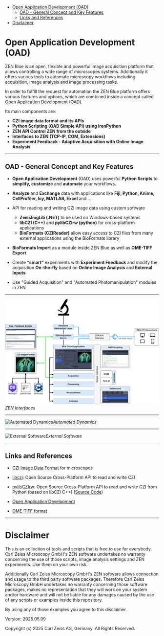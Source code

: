 - [Open Application Development (OAD)](#open-application-development-oad)
  - [OAD - General Concept and Key Features](#oad---general-concept-and-key-features)
  - [Links and References](#links-and-references)
- [Disclaimer](#disclaimer)

# Open Application Development (OAD)

ZEN Blue is an open, flexible and powerful image acquisition platform that allows controlling a wide range of microscopes systems. Additionally it offers various tools to automate microscopy workflows including acquisition, image analysis and image processing tasks.

In order to fulfill the request for automation the ZEN Blue platform offers various features and options, which are combined inside a concept called Open Application Development (OAD).

Its main components are:

- **CZI image data format and its APIs**
- **Python Scripting (OAD Simple API) using IronPython**
- **ZEN API Control ZEN from the outside**
- **Interfaces to ZEN (TCP-IP, COM, Extensions)**
- **Experiment Feedback - Adaptive Acquisition with Online Image Analysis**

---

## OAD - General Concept and Key Features

- **Open Application Development** (OAD) uses powerful **Python Scripts** to **simplify, customize** and **automate** your workflows.

- **Analyze** and **Exchange** data with applications like **Fiji, Python, Knime, CellProfiler, Icy, MATLAB, Excel** and …

- API for reading and writing CZI image data using custom software

  - **ZeissImgLib (.NET)** to be used on Windows-based systems
  - **libCZI (C++)** and **pylibCZIrw (python)** for cross-platform applications
  - **BioFormats (CZIReader)** allow easy access to CZI files from many external applications using the BioFormats library

- **BioFormats Import** as a module inside ZEN Blue as well as **OME-TIFF Export**

- Create **“smart”** experiments with **Experiment Feedback** and modify the acquisition **On-the-fly** based on **Online Image Analysis** and **External Inputs**
- Use "Guided Acquisition" and "Automated Photomanipulation" modules in ZEN

---

![OAD Interfaces](./Images/ZEN_Interfaces.png)_ZEN Interfaces_

---

![Automated Dynamics](./Videos/Automated_Physiology_IA.gif)_Automated Dynamics_

---

![External Software](./Videos/GuidedAcquisition_ZEN_Fiji.gif)_External Software_

---

## Links and References

- [CZI Image Data Format](http://www.zeiss.com/czi) for microscopes

- [libczi](https://github.com/ZEISS/libczi): Open Source Cross-Platform API to read and write CZI

- [pylibCZIrw](https://pypi.org/project/pylibCZIrw/): Open Source Cross-Platform API to read and write CZI from Python (based on libCZI C++) ([Source Code](https://github.com/ZEISS/pylibczirw))

- [Open Application Development](https://github.com/zeiss-microscopy/OAD)

- [OME-TIFF format](http://www.openmicroscopy.org/site/support/file-formats/ome-tiff)

---

# Disclaimer

This is an collection of tools and scripts that is free to use for everybody.
Carl Zeiss Microscopy GmbH's ZEN software undertakes no warranty concerning the use of those scripts, image analysis settings and ZEN experiments. Use them on your own risk.

Additionally Carl Zeiss Microscopy GmbH's ZEN software allows connection and usage to the third party software packages.
Therefore Carl Zeiss Microscopy GmbH undertakes no warranty concerning those software packages, makes no representation that they will work on your system and/or hardware and will not be liable for any damages caused by the use of any scripts or examples inside this repository.

By using any of those examples you agree to this disclaimer.

Version: 2025.05.09

Copyright (c) 2025 Carl Zeiss AG, Germany. All Rights Reserved.

